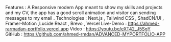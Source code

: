 Features : A Responsive modern App meant to show my skills and projects and my CV, the app has a good scroll
animation and visitor can sending messages to my email .
Technologies : Next.js , Tailwind CSS , ShadCN/UI , Framer-Motion ,Lucide React , Brevo , Vercel
Live-Demo : https://ahmed-rarmadan-portfolio.vercel.app
Video : https://youtu.be/eXT42_J5SgY
GitHub : https://github.com/ahmed-rmdan/ADVANCED-MYPORTFOLIO-APP

